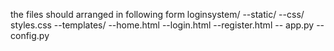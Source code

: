 the files should arranged in following form
loginsystem/
   --static/
     --css/
       styles.css
   --templates/
      --home.html
      --login.html
      --register.html
   -- app.py
   --config.py
